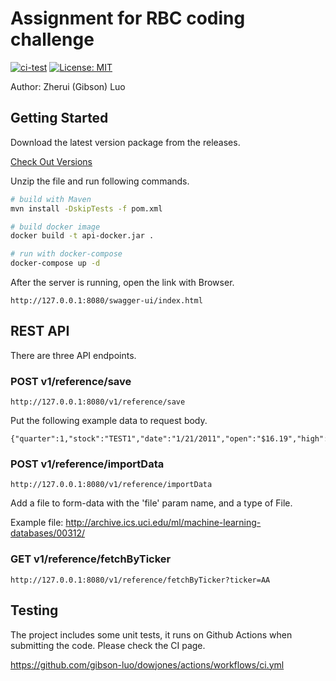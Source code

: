 # Assignment for RBC coding challenge
[![ci-test](https://github.com/gibson-luo/dowjones/actions/workflows/ci.yml/badge.svg)](https://github.com/gibson-luo/dowjones/actions/workflows/ci.yml)
[![License: MIT](https://img.shields.io/badge/License-MIT-yellow.svg)](https://github.com/gibson-luo/dowjones/blob/main/LICENSE)

Author: Zherui (Gibson) Luo

## Getting Started

Download the latest version package from the releases.  

[Check Out Versions](https://github.com/gibson-luo/dowjones/releases)

Unzip the file and run following commands. 
```bash
# build with Maven
mvn install -DskipTests -f pom.xml

# build docker image
docker build -t api-docker.jar .

# run with docker-compose
docker-compose up -d
```
After the server is running, open the link with Browser. 
```
http://127.0.0.1:8080/swagger-ui/index.html
```

## REST API
There are three API endpoints.
### POST v1/reference/save
``` 
http://127.0.0.1:8080/v1/reference/save
```
Put the following example data to request body.
``` 
{"quarter":1,"stock":"TEST1","date":"1/21/2011","open":"$16.19","high":"$16.38","low":"$15.60","close":"$15.79","volume":"138428495","percent_change_price":"-2.47066","percent_change_volume_over_last_wk":"-43.02495926","previous_weeks_volume":"242963398","next_weeks_open":"$15.87","next_weeks_close":"$16.13","percent_change_next_weeks_price":"1.63831","days_to_next_dividend":12,"percent_return_next_dividend":"0.189994"}
```

### POST v1/reference/importData
```
http://127.0.0.1:8080/v1/reference/importData
```
Add a file to form-data with the 'file' param name, and a type of File.

Example file: http://archive.ics.uci.edu/ml/machine-learning-databases/00312/

### GET v1/reference/fetchByTicker
``` 
http://127.0.0.1:8080/v1/reference/fetchByTicker?ticker=AA
```

## Testing
The project includes some unit tests, it runs on Github Actions when submitting the code.
Please check the CI page.

https://github.com/gibson-luo/dowjones/actions/workflows/ci.yml